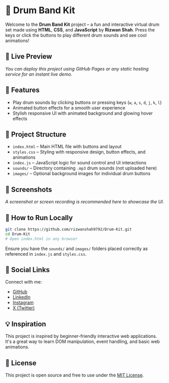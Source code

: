# 🥋 Drum Band Kit

Welcome to the **Drum Band Kit** project – a fun and interactive virtual drum set made using **HTML**, **CSS**, and **JavaScript** by **Rizwan Shah**. Press the keys or click the buttons to play different drum sounds and see cool animations!

## 🚀 Live Preview

*You can deploy this project using GitHub Pages or any static hosting service for an instant live demo.*

## 🎯 Features

* Play drum sounds by clicking buttons or pressing keys (`w`, `a`, `s`, `d`, `j`, `k`, `l`)
* Animated button effects for a smooth user experience
* Stylish responsive UI with animated background and glowing hover effects

## 📂 Project Structure

* `index.html` – Main HTML file with buttons and layout
* `styles.css` – Styling with responsive design, button effects, and animations
* `index.js` – JavaScript logic for sound control and UI interactions
* `sounds/` – Directory containing `.mp3` drum sounds (not uploaded here)
* `images/` – Optional background images for individual drum buttons

## 🎨 Screenshots

*A screenshot or screen recording is recommended here to showcase the UI.*

## 📌 How to Run Locally

```bash
git clone https://github.com/rizwanshah9792/Drum-Kit.git
cd Drum-Kit
# Open index.html in any browser
```

Ensure you have the `sounds/` and `images/` folders placed correctly as referenced in `index.js` and `styles.css`.

## 📱 Social Links

Connect with me:

* [GitHub](https://github.com/rizwanshah9792/)
* [LinkedIn](https://www.linkedin.com/in/rizwan-shah-574851166/)
* [Instagram](https://www.instagram.com/r.shah_1.0/)
* [X (Twitter)](https://x.com/Rizwanshah9792)

## 💡 Inspiration

This project is inspired by beginner-friendly interactive web applications. It's a great way to learn DOM manipulation, event handling, and basic web animations.

## 📝 License

This project is open source and free to use under the [MIT License](LICENSE).
